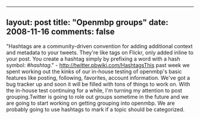 
---
layout: post
title: "Openmbp groups"
date: 2008-11-16
comments: false
---


"Hashtags are a community-driven convention for adding additional context and metadata to your tweets. They're like tags on Flickr, only added inline to your post. You create a hashtag simply by prefixing a word with a hash symbol: *#hashtag*." - http://twitter.pbwiki.com/HashtagsThis past week we spent working out the kinks of our in-house testing of openmbp's basic features like posting, following, favorites, account information. We've got a bug tracker up and soon it will be filled with tons of things to work on. With the in-house test continuing for a while, I'm turning my attention to post grouping.Twitter is going to role out groups sometime in the future and we are going to start working on getting grouping into openmbp. We are probably going to use hashtags to mark if a topic should be categorized.




